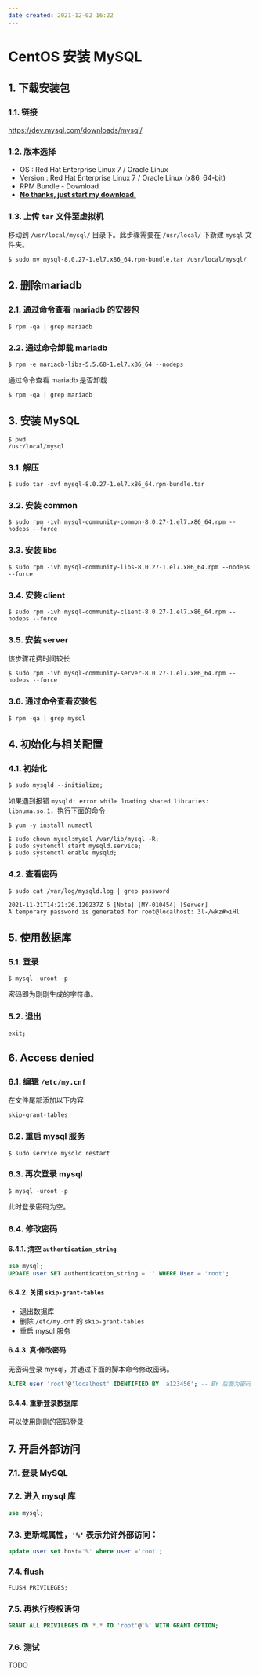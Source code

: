 ```yaml
---
date created: 2021-12-02 16:22
---
```



# CentOS 安装 MySQL

## 1. 下载安装包

### 1.1. 链接

<https://dev.mysql.com/downloads/mysql/>

### 1.2. 版本选择

- OS : Red Hat Enterprise Linux 7 / Oracle Linux
- Version : Red Hat Enterprise Linux 7 / Oracle Linux (x86, 64-bit)
- RPM Bundle - Download
- **[No thanks, just start my download.](https://dev.mysql.com/get/Downloads/MySQL-8.0/mysql-8.0.27-1.el7.x86_64.rpm-bundle.tar)**

### 1.3. 上传 `tar` 文件至虚拟机

移动到 `/usr/local/mysql/` 目录下。此步骤需要在 `/usr/local/` 下新建 `mysql` 文件夹。

```shell
$ sudo mv mysql-8.0.27-1.el7.x86_64.rpm-bundle.tar /usr/local/mysql/
```

## 2. 删除mariadb

### 2.1. 通过命令查看 mariadb 的安装包

```shell
$ rpm -qa | grep mariadb
```

### 2.2. 通过命令卸载 mariadb

```shell
$ rpm -e mariadb-libs-5.5.68-1.el7.x86_64 --nodeps
```

通过命令查看 mariadb 是否卸载

```shell
$ rpm -qa | grep mariadb
```

## 3. 安装 MySQL

```shell
$ pwd
/usr/local/mysql
```

### 3.1. 解压

```shell
$ sudo tar -xvf mysql-8.0.27-1.el7.x86_64.rpm-bundle.tar
```

### 3.2. 安装 common

```shell
$ sudo rpm -ivh mysql-community-common-8.0.27-1.el7.x86_64.rpm --nodeps --force
```

### 3.3. 安装 libs

```shell
$ sudo rpm -ivh mysql-community-libs-8.0.27-1.el7.x86_64.rpm --nodeps --force
```

### 3.4. 安装 client

```shell
$ sudo rpm -ivh mysql-community-client-8.0.27-1.el7.x86_64.rpm --nodeps --force
```

### 3.5. 安装 server

该步骤花费时间较长

```shell
$ sudo rpm -ivh mysql-community-server-8.0.27-1.el7.x86_64.rpm --nodeps --force
```

### 3.6. 通过命令查看安装包

```shell
$ rpm -qa | grep mysql
```

## 4. 初始化与相关配置

### 4.1. 初始化

```shell
$ sudo mysqld --initialize;
```

如果遇到报错 `mysqld: error while loading shared libraries: libnuma.so.1`，执行下面的命令

```shell
$ yum -y install numactl
```

```shell
$ sudo chown mysql:mysql /var/lib/mysql -R;
$ sudo systemctl start mysqld.service;
$ sudo systemctl enable mysqld;
```

### 4.2. 查看密码

```shell
$ sudo cat /var/log/mysqld.log | grep password
```

```shell
2021-11-21T14:21:26.120237Z 6 [Note] [MY-010454] [Server] 
A temporary password is generated for root@localhost: 3l-/wkz#>iHl
```

## 5. 使用数据库

### 5.1. 登录

```shell
$ mysql -uroot -p
```

密码即为刚刚生成的字符串。

### 5.2. 退出

```sql
exit;
```

## 6. Access denied

### 6.1. 编辑 `/etc/my.cnf`

在文件尾部添加以下内容

```text
skip-grant-tables
```

### 6.2. 重启 mysql 服务

```shell
$ sudo service mysqld restart
```

### 6.3. 再次登录 mysql

```shell
$ mysql -uroot -p
```

此时登录密码为空。

### 6.4. 修改密码

#### 6.4.1. 清空 `authentication_string`

```sql
use mysql;
UPDATE user SET authentication_string = '' WHERE User = 'root';
```

#### 6.4.2. 关闭 `skip-grant-tables`

- 退出数据库
- 删除 `/etc/my.cnf` 的 `skip-grant-tables`
- 重启 mysql 服务

#### 6.4.3. 真·修改密码

无密码登录 mysql，并通过下面的脚本命令修改密码。

```sql
ALTER user 'root'@'localhost' IDENTIFIED BY 'a123456'; -- BY 后面为密码
```

#### 6.4.4. 重新登录数据库

可以使用刚刚的密码登录

## 7. 开启外部访问

### 7.1. 登录 MySQL

### 7.2. 进入 mysql 库

```sql
use mysql;
```

### 7.3. 更新域属性，`'%'` 表示允许外部访问：

```sql
update user set host='%' where user ='root';
```

### 7.4. flush

```shell
FLUSH PRIVILEGES;
```

### 7.5. 再执行授权语句

```sql
GRANT ALL PRIVILEGES ON *.* TO 'root'@'%' WITH GRANT OPTION;
```

### 7.6. 测试

TODO
